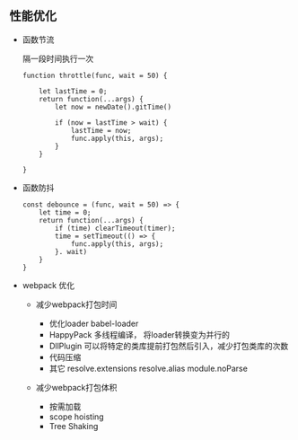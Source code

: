 ## 性能优化

* 函数节流

    隔一段时间执行一次
    ```
    function throttle(func, wait = 50) {

        let lastTime = 0;
        return function(...args) {
            let now = newDate().gitTime()

            if (now = lastTime > wait) {
                lastTime = now;
                func.apply(this, args);
            }
        }

    }
    ```


* 函数防抖

    ```
    const debounce = (func, wait = 50) => {
        let time = 0;
        return function(...args) {
            if (time) clearTimeout(timer);
            time = setTimeout(() => {
                func.apply(this, args);
            }. wait) 
        }           
    }
    ```

* webpack 优化

    * 减少webpack打包时间
        * 优化loader  babel-loader
        * HappyPack 多线程编译， 将loader转换变为并行的
        * DllPlugin 可以将特定的类库提前打包然后引入，减少打包类库的次数
        * 代码压缩 
        * 其它
            resolve.extensions
            resolve.alias
            module.noParse 


    * 减少webpack打包体积
        * 按需加载
        * scope hoisting
        * Tree Shaking